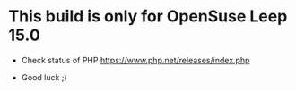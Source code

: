 # This build is only for OpenSuse Leep 15.0
- Check status of PHP
https://www.php.net/releases/index.php

- Good luck ;)
